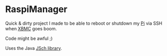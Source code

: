 RaspiManager
============

Quick & dirty project I made to be able to reboot or shutdown my [Pi](https://www.raspberrypi.com/) via SSH when [XBMC](http://xbmc.org/) goes boom.

Code might be awful ;)

Uses the Java [JSch library](http://www.jcraft.com/jsch/).
